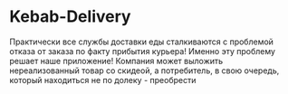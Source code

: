 # Kebab-Delivery
Практически все службы доставки еды сталкиваются с проблемой отказа от заказа по факту прибытия курьера!
Именно эту проблему решает наше приложение! 
Компания может выложить нереализованный товар со скидеой, а потребитель, в свою очередь, который находиться не по долеку - преобрести 
